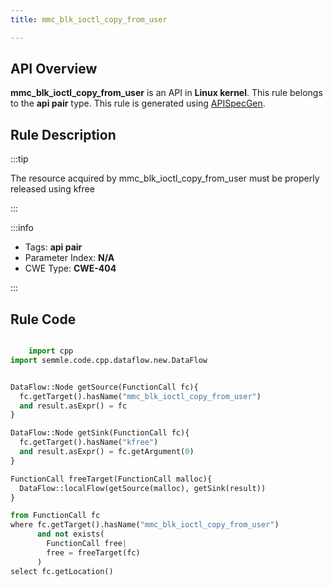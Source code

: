 ```yaml
---
title: mmc_blk_ioctl_copy_from_user

---
```



## API Overview
**mmc_blk_ioctl_copy_from_user** is an API in **Linux kernel**. This rule belongs to the **api pair** type. This rule is generated using [APISpecGen](../../tools/APISpecGen).
## Rule Description

:::tip

The resource acquired by mmc_blk_ioctl_copy_from_user must be properly released using kfree

:::

:::info

- Tags: **api pair**
- Parameter Index: **N/A**
- CWE Type: **CWE-404**

:::

## Rule Code
```python

    import cpp
import semmle.code.cpp.dataflow.new.DataFlow


DataFlow::Node getSource(FunctionCall fc){
  fc.getTarget().hasName("mmc_blk_ioctl_copy_from_user")
  and result.asExpr() = fc
}

DataFlow::Node getSink(FunctionCall fc){
  fc.getTarget().hasName("kfree")
  and result.asExpr() = fc.getArgument(0)
}

FunctionCall freeTarget(FunctionCall malloc){
  DataFlow::localFlow(getSource(malloc), getSink(result))
}

from FunctionCall fc
where fc.getTarget().hasName("mmc_blk_ioctl_copy_from_user")
      and not exists(
        FunctionCall free| 
        free = freeTarget(fc)
      )
select fc.getLocation()

    
```